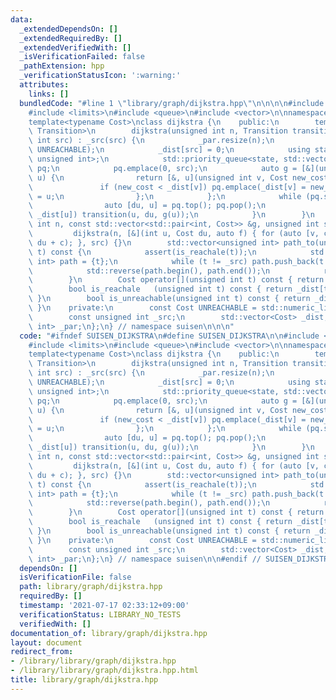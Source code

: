 ```yaml
---
data:
  _extendedDependsOn: []
  _extendedRequiredBy: []
  _extendedVerifiedWith: []
  _isVerificationFailed: false
  _pathExtension: hpp
  _verificationStatusIcon: ':warning:'
  attributes:
    links: []
  bundledCode: "#line 1 \"library/graph/dijkstra.hpp\"\n\n\n\n#include <algorithm>\n\
    #include <limits>\n#include <queue>\n#include <vector>\n\nnamespace suisen {\n\
    template<typename Cost>\nclass dijkstra {\n    public:\n        template <typename\
    \ Transition>\n        dijkstra(unsigned int n, Transition transition, unsigned\
    \ int src) : _src(src) {\n            _par.resize(n);\n            _dist.assign(n,\
    \ UNREACHABLE);\n            _dist[src] = 0;\n            using state = std::pair<Cost,\
    \ unsigned int>;\n            std::priority_queue<state, std::vector<state>, std::greater<state>>\
    \ pq;\n            pq.emplace(0, src);\n            auto g = [&](unsigned int\
    \ u) {\n                return [&, u](unsigned int v, Cost new_cost) {\n     \
    \               if (new_cost < _dist[v]) pq.emplace(_dist[v] = new_cost, v), _par[v]\
    \ = u;\n                };\n            };\n            while (pq.size()) {\n\
    \                auto [du, u] = pq.top(); pq.pop();\n                if (du ==\
    \ _dist[u]) transition(u, du, g(u));\n            }\n        }\n        dijkstra(unsigned\
    \ int n, const std::vector<std::pair<int, Cost>> &g, unsigned int src) :\n   \
    \         dijkstra(n, [&](int u, Cost du, auto f) { for (auto [v, c] : g[u]) f(v,\
    \ du + c); }, src) {}\n        std::vector<unsigned int> path_to(unsigned int\
    \ t) const {\n            assert(is_reachale(t));\n            std::vector<unsigned\
    \ int> path = {t};\n            while (t != _src) path.push_back(t = _par[t]);\n\
    \            std::reverse(path.begin(), path.end());\n            return path;\n\
    \        }\n        Cost operator[](unsigned int t) const { return _dist[t]; }\n\
    \        bool is_reachale   (unsigned int t) const { return _dist[t] != UNREACHABLE;\
    \ }\n        bool is_unreachable(unsigned int t) const { return _dist[t] == UNREACHABLE;\
    \ }\n    private:\n        const Cost UNREACHABLE = std::numeric_limits<Cost>::max();\n\
    \        const unsigned int _src;\n        std::vector<Cost> _dist;\n        std::vector<unsigned\
    \ int> _par;\n};\n} // namespace suisen\n\n\n"
  code: "#ifndef SUISEN_DIJKSTRA\n#define SUISEN_DIJKSTRA\n\n#include <algorithm>\n\
    #include <limits>\n#include <queue>\n#include <vector>\n\nnamespace suisen {\n\
    template<typename Cost>\nclass dijkstra {\n    public:\n        template <typename\
    \ Transition>\n        dijkstra(unsigned int n, Transition transition, unsigned\
    \ int src) : _src(src) {\n            _par.resize(n);\n            _dist.assign(n,\
    \ UNREACHABLE);\n            _dist[src] = 0;\n            using state = std::pair<Cost,\
    \ unsigned int>;\n            std::priority_queue<state, std::vector<state>, std::greater<state>>\
    \ pq;\n            pq.emplace(0, src);\n            auto g = [&](unsigned int\
    \ u) {\n                return [&, u](unsigned int v, Cost new_cost) {\n     \
    \               if (new_cost < _dist[v]) pq.emplace(_dist[v] = new_cost, v), _par[v]\
    \ = u;\n                };\n            };\n            while (pq.size()) {\n\
    \                auto [du, u] = pq.top(); pq.pop();\n                if (du ==\
    \ _dist[u]) transition(u, du, g(u));\n            }\n        }\n        dijkstra(unsigned\
    \ int n, const std::vector<std::pair<int, Cost>> &g, unsigned int src) :\n   \
    \         dijkstra(n, [&](int u, Cost du, auto f) { for (auto [v, c] : g[u]) f(v,\
    \ du + c); }, src) {}\n        std::vector<unsigned int> path_to(unsigned int\
    \ t) const {\n            assert(is_reachale(t));\n            std::vector<unsigned\
    \ int> path = {t};\n            while (t != _src) path.push_back(t = _par[t]);\n\
    \            std::reverse(path.begin(), path.end());\n            return path;\n\
    \        }\n        Cost operator[](unsigned int t) const { return _dist[t]; }\n\
    \        bool is_reachale   (unsigned int t) const { return _dist[t] != UNREACHABLE;\
    \ }\n        bool is_unreachable(unsigned int t) const { return _dist[t] == UNREACHABLE;\
    \ }\n    private:\n        const Cost UNREACHABLE = std::numeric_limits<Cost>::max();\n\
    \        const unsigned int _src;\n        std::vector<Cost> _dist;\n        std::vector<unsigned\
    \ int> _par;\n};\n} // namespace suisen\n\n#endif // SUISEN_DIJKSTRA\n"
  dependsOn: []
  isVerificationFile: false
  path: library/graph/dijkstra.hpp
  requiredBy: []
  timestamp: '2021-07-17 02:33:12+09:00'
  verificationStatus: LIBRARY_NO_TESTS
  verifiedWith: []
documentation_of: library/graph/dijkstra.hpp
layout: document
redirect_from:
- /library/library/graph/dijkstra.hpp
- /library/library/graph/dijkstra.hpp.html
title: library/graph/dijkstra.hpp
---
```

